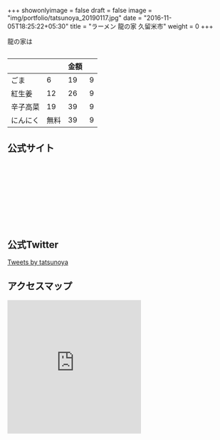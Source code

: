 +++
showonlyimage = false
draft = false
image = "img/portfolio/tatsunoya_20190117.jpg"
date = "2016-11-05T18:25:22+05:30"
title = "ラーメン 龍の家 久留米市"
weight = 0
+++

龍の家は

<!--more-->

## 

|  |  | 金額  |  |
| :--- | :--- | :--- | :--- |
| ごま | 6 | 19 | 9 |
| 紅生姜 | 12 | 26 | 9 |
| 辛子高菜 | 19 | 39 | 9 |
| にんにく | 無料 | 39 | 9 |
 

## 公式サイト
<div class="iframely-embed"><div class="iframely-responsive" style="height: 140px; padding-bottom: 0;"><a href="https://www.tatsunoya.net/" data-iframely-url="//cdn.iframe.ly/api/iframe?url=https%3A%2F%2Fwww.tatsunoya.net%2F&key=5d067c84610966bd59466a9601aa6ed5"></a></div></div><script async src="//cdn.iframe.ly/embed.js" charset="utf-8"></script>


## 公式Twitter
<a class="twitter-timeline" data-width="300" data-height="400" href="https://twitter.com/tatsunoya?ref_src=twsrc%5Etfw">Tweets by tatsunoya</a> <script async src="https://platform.twitter.com/widgets.js" charset="utf-8"></script> 
 
## アクセスマップ
<iframe src="https://www.google.com/maps/embed?pb=!1m14!1m8!1m3!1d6670.260269861865!2d130.5219868!3d33.2892583!3m2!1i1024!2i768!4f13.1!3m3!1m2!1s0x3541a5bcfcc943db%3A0x1ff6e0e5e6acce95!2z44Op44O844Oh44Oz6b6N44Gu5a62IOS4iua0peW6lw!5e0!3m2!1sja!2sjp!4v1640168199394!5m2!1sja!2sjp" width="300" height="300" style="border:0;" allowfullscreen="" loading="lazy"></iframe>